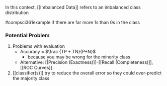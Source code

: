 In this context, [[Imbalanced Data]] refers to an imbalanced class distribution

#compsci361example if there are far more 1s than 0s in the class
### Potential Problem
1. Problems with evaluation
	- Accuracy = $\frac {TP + TN}{P+N}$
		- because you may be wrong for the minority class
	- Alternative: [[Precision (Exactness)]]-[[Recall (Completeness)]], [[ROC Curves]]
2. [[classifier(s)]] try to reduce the overall error so they could over-predict the majority class